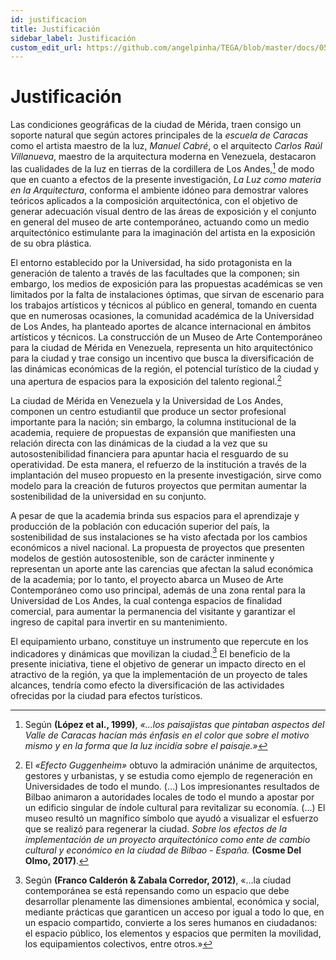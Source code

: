 ```yaml
---
id: justificacion
title: Justificación
sidebar_label: Justificación
custom_edit_url: https://github.com/angelpinha/TEGA/blob/master/docs/05-justificacion.md
---
```


# Justificación

Las condiciones geográficas de la ciudad de Mérida, traen consigo un soporte natural que según actores principales de la *escuela de Caracas* como el artista maestro de la luz, *Manuel Cabré*, o el arquitecto *Carlos Raúl Villanueva*, maestro de la arquitectura moderna en Venezuela, destacaron las cualidades de la luz en tierras de la cordillera de Los Andes,[^1] de modo que en cuanto a efectos de la presente investigación, *La Luz como materia en la Arquitectura*, conforma el ambiente idóneo para demostrar valores teóricos aplicados a la composición arquitectónica, con el objetivo de generar adecuación visual dentro de las áreas de exposición y el conjunto en general del museo de arte contemporáneo, actuando como un medio arquitectónico estimulante para la imaginación del artista en la exposición de su obra plástica.

El entorno establecido por la Universidad, ha sido protagonista en la generación de talento a través de las facultades que la componen; sin embargo, los medios de exposición para las propuestas académicas se ven limitados por la falta de instalaciones óptimas, que sirvan de escenario para los trabajos artísticos y técnicos al público en general, tomando en cuenta que en numerosas ocasiones, la comunidad académica de la Universidad de Los Andes, ha planteado aportes de alcance internacional en ámbitos artísticos y técnicos. La construcción de un Museo de Arte Contemporáneo para la ciudad de Mérida en Venezuela, representa un hito arquitectónico para la ciudad y trae consigo un incentivo que busca la diversificación de las dinámicas económicas de la región, el potencial turístico de la ciudad y una apertura de espacios para la exposición del talento regional.[^2]

La ciudad de Mérida en Venezuela y la Universidad de Los Andes, componen un centro estudiantil que produce un sector profesional importante para la nación; sin embargo, la columna institucional de la academia, requiere de propuestas de expansión que manifiesten una relación directa con las dinámicas de la ciudad a la vez que su autosostenibilidad financiera para apuntar hacia el resguardo de su operatividad. De esta manera, el refuerzo de la institución a través de la implantación del museo propuesto en la presente investigación, sirve como modelo para la creación de futuros proyectos que permitan aumentar la sostenibilidad de la universidad en su conjunto.

A pesar de que la academia brinda sus espacios para el aprendizaje y producción de la población con educación superior del país, la sostenibilidad de sus instalaciones se ha visto afectada por los cambios económicos a nivel nacional. La propuesta de proyectos que presenten modelos de gestión autosostenible, son de carácter inminente y representan un aporte ante las carencias que afectan la salud económica de la academia; por lo tanto, el proyecto abarca un Museo de Arte Contemporáneo como uso principal, además de una zona rental para la Universidad de Los Andes, la cual contenga espacios de finalidad comercial, para aumentar la permanencia del visitante y garantizar el ingreso de capital para invertir en su mantenimiento.

El equipamiento urbano, constituye un instrumento que repercute en los indicadores y dinámicas que movilizan la ciudad.[^3] El beneficio de la presente iniciativa, tiene el objetivo de generar un impacto directo en el atractivo de la región, ya que la implementación de un proyecto de tales alcances, tendría como efecto la diversificación de las actividades ofrecidas por la ciudad para efectos turísticos.

[^1]: Según **(López et al., 1999)**, *«...los paisajistas que pintaban aspectos del Valle de Caracas hacían más énfasis en el color que sobre el motivo mismo y en la forma que la luz incidía sobre el paisaje.»*

[^2]: El *«Efecto Guggenheim»* obtuvo la admiración unánime de arquitectos, gestores y urbanistas, y se estudia como ejemplo de regeneración en Universidades de todo el mundo. (...) Los impresionantes resultados de Bilbao animaron a autoridades locales de todo el mundo a apostar por un edificio singular de índole cultural para revitalizar su economía. (...) El museo resultó un magnífico símbolo que ayudó a visualizar el esfuerzo que se realizó para regenerar la ciudad. *Sobre los efectos de la implementación de un proyecto arquitectónico como ente de cambio cultural y económico en la ciudad de Bilbao - España.* **(Cosme Del Olmo, 2017)**.

[^3]: Según **(Franco Calderón & Zabala Corredor, 2012)**, «...la ciudad contemporánea se está repensando como un espacio que debe desarrollar plenamente las dimensiones ambiental, económica y social, mediante prácticas que garanticen un acceso por igual a todo lo que, en un espacio compartido, convierte a los seres humanos en ciudadanos: el espacio público, los elementos y espacios que permiten la movilidad, los equipamientos colectivos, entre otros.»
